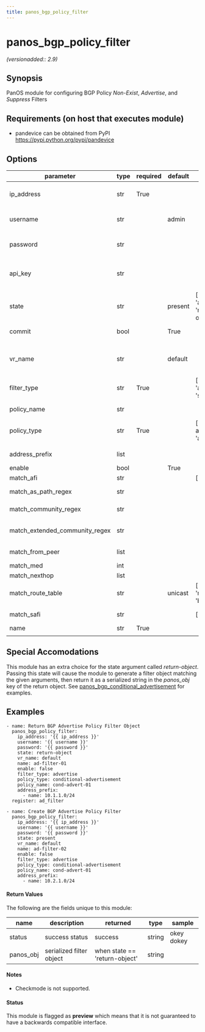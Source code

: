 ```yaml
---
title: panos_bgp_policy_filter
---
```

# panos_bgp_policy_filter

_(versionadded:: 2.9)_

## Synopsis

PanOS module for configuring BGP Policy *Non-Exist*, *Advertise*, and *Suppress* Filters

## Requirements (on host that executes module)

- pandevice can be obtained from PyPI https://pypi.python.org/pypi/pandevice

## Options

| parameter | type | required | default | choices | comments |
| --- | --- | --- | --- | --- | --- |
| ip_address | str | True |  |  | IP address (or hostname) of PAN-OS device being configured |
| username | str |  | admin |  | Username credentials to use for auth unless I(api_key) is set |
| password | str |  |  |  | Password credentials to use for auth unless I(api_key) is set |
| api_key | str |  |  |  | API key that can be used instead of I(username)/I(password) credentials |
| state | str |  | present | ['present', 'absent', 'return-object'] | Add or remove BGP Policy Filter |
| commit | bool |  | True |  | Commit configuration if changed |
| | | | | | |
| vr_name | str |  | default |  | Name of the virtual router; it must already exist; see panos_virtual_router |
| filter_type | str | True |  | ['non-exist', 'advertise', 'suppress'] | The type of filter |
| policy_name | str |  |  |  | The name of the policy object |
| policy_type | str | True |  | ['conditional-advertisement', 'aggregate'] | The type of policy object |
| | | | | | |
| address_prefix | list |  |  |  | List of Address Prefix objects |
| enable | bool |  | True |  | Enable filter |
| match_afi | str |  |  | ['ip', 'ipv6'] | Address Family Identifier |
| match_as_path_regex | str |  |  |  | AS-path regular expression |
| match_community_regex | str |  |  |  | Community AS-path regular expression |
| match_extended_community_regex | str |  |  |  | Extended Community AS-path regular expression |
| match_from_peer | list |  |  |  | Filter by peer that sent this route |
| match_med | int |  |  |  | Multi-Exit Discriminator |
| match_nexthop | list |  |  |  | Next-hop attributes |
| match_route_table | str |  | unicast | ['unicast', 'multicast', 'both'] | Route table to match rule |
| match_safi | str |  |  | ['ip', 'ipv6'] | Subsequent Address Family Identifier |
| name | str | True |  |  | Name of filter |
| | | | | | |

## Special Accomodations

This module has an extra choice for the state argument called *return-object*. Passing this state will cause the module to generate a filter object matching the given arguments, then return it as a serialized string in the *panos_obj* key of the return object. See [panos_bgp_conditional_advertisement](panos_bgp_conditional_advertisement_module.md) for examples.

## Examples

    - name: Return BGP Advertise Policy Filter Object
      panos_bgp_policy_filter:
        ip_address: '{{ ip_address }}'
        username: '{{ username }}'
        password: '{{ password }}'
        state: return-object
        vr_name: default
        name: ad-filter-01
        enable: false
        filter_type: advertise
        policy_type: conditional-advertisement
        policy_name: cond-advert-01
        address_prefix:
          - name: 10.1.1.0/24
      register: ad_filter
        
    - name: Create BGP Advertise Policy Filter
      panos_bgp_policy_filter:
        ip_address: '{{ ip_address }}'
        username: '{{ username }}'
        password: '{{ password }}'
        state: present
        vr_name: default
        name: ad-filter-02
        enable: false
        filter_type: advertise
        policy_type: conditional-advertisement
        policy_name: cond-advert-01
        address_prefix:
          - name: 10.2.1.0/24

#### Return Values

The following are the fields unique to this module:

| name | description | returned | type | sample |
| --- | --- | --- | --- | --- |
| status | success status | success | string | okey dokey |
| panos_obj | serialized filter object | when state == 'return-object' | string | |

#### Notes

- Checkmode is not supported.

#### Status

This module is flagged as **preview** which means that it is not guaranteed to have a backwards compatible interface.

